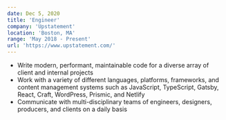 ```yaml
---
date: Dec 5, 2020
title: 'Engineer'
company: 'Upstatement'
location: 'Boston, MA'
range: 'May 2018 - Present'
url: 'https://www.upstatement.com/'
---
```


-   Write modern, performant, maintainable code for a diverse array of client and internal projects
-   Work with a variety of different languages, platforms, frameworks, and content management systems such as JavaScript, TypeScript, Gatsby, React, Craft, WordPress, Prismic, and Netlify
-   Communicate with multi-disciplinary teams of engineers, designers, producers, and clients on a daily basis
